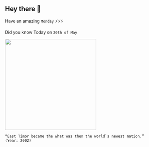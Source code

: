 ## Hey there 👋
Have an amazing `Monday` ⚡⚡⚡

Did you know Today on `20th of May`
 
 [<img src="https://southeastasiabackpacker.com/wp-content/uploads/2017/05/1200-x-800-East-Timor-travel4more.jpg" width="300" />](https://en.wikipedia.org/wiki/History_of_East_Timor) 
 ```
“East Timor became the what was then the world`s newest nation.” (Year: 2002)
```
